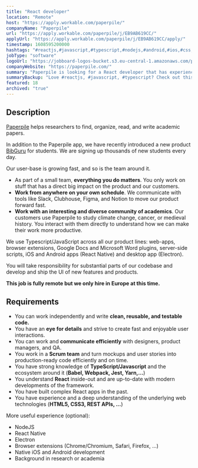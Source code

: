 ```yaml
---
title: "React developer"
location: "Remote"
host: "https://apply.workable.com/paperpile/"
companyName: "Paperpile"
url: "https://apply.workable.com/paperpile/j/EB9AB619CC/"
applyUrl: "https://apply.workable.com/paperpile/j/EB9AB619CC/apply/"
timestamp: 1608595200000
hashtags: "#reactjs,#javascript,#typescript,#nodejs,#android,#ios,#css,#html,#windows,#ui/ux"
jobType: "software"
logoUrl: "https://jobboard-logos-bucket.s3.eu-central-1.amazonaws.com/paperpile"
companyWebsite: "https://paperpile.com/"
summary: "Paperpile is looking for a React developer that has experience and a deep understanding of the underlying web technologies."
summaryBackup: "Love #reactjs, #javascript, #typescript? Check out this job post!"
featured: 18
archived: "true"
---
```


## Description

[Paperpile](https://paperpile.com/) helps researchers to find, organize, read, and write academic papers.

In addition to the Paperpile app, we have recently introduced a new product [BibGuru](https://bibguru.com/) for students. We are signing up thousands of new students every day.

Our user-base is growing fast, and so is the team around it.

*   As part of a small team, **everything you do matters**. You only work on stuff that has a direct big impact on the product and our customers.
*   **Work from anywhere on your own schedule**. We communicate with tools like Slack, Clubhouse, Figma, and Notion to move our product forward fast.
*   **Work with an interesting and diverse community of academics**. Our customers use Paperpile to study climate change, cancer, or medieval history. You interact with them directly to understand how we can make their work more productive.

We use Typescript/JavaScript across all our product lines: web-apps, browser extensions, Google Docs and Microsoft Word plugins, server-side scripts, iOS and Android apps (React Native) and desktop app (Electron).

You will take responsibility for substantial parts of our codebase and develop and ship the UI of new features and products.

**This job is fully remote but we only hire in Europe at this time.**

## Requirements

*   You can work independently and write **clean, reusable, and testable code.**
*   You have an **eye for details** and strive to create fast and enjoyable user interactions.
*   You can work and **communicate efficiently** with designers, product managers, and QA.
*   You work in a **Scrum team** and turn mockups and user stories into production-ready code efficiently and on time.
*   You have strong knowledge of **TypeScript/Javascript** and the ecosystem around it (**Babel, Webpack, Jest, Yarn,...**)
*   You understand **React** inside-out and are up-to-date with modern developments of the framework.
*   You have built complex React apps in the past.
*   You have experience and a deep understanding of the underlying web technologies (**HTML5, CSS3, REST APIs, ...**)

More useful experience (optional):

*   NodeJS
*   React Native
*   Electron
*   Browser extensions (Chrome/Chromium, Safari, Firefox, ...)
*   Native iOS and Android development
*   Background in research or academia
